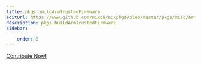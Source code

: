 ```yaml
---
title: pkgs.buildArmTrustedFirmware
editUrl: https://www.github.com/nixos/nixpkgs/blob/master/pkgs/misc/arm-trusted-firmware/default.nix#L14C29
description: pkgs.buildArmTrustedFirmware
sidebar:

    order: 8
---
```


<a href="https://www.github.com/nixos/nixpkgs/blob/master/pkgs/misc/arm-trusted-firmware/default.nix#L14C29">Contribute Now!</a>



